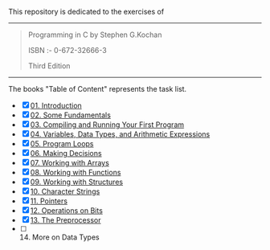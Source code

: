 This repository is dedicated to the exercises of 

---

> Programming in C by Stephen G.Kochan
>
> ISBN :- 0-672-32666-3
>
> Third Edition

---

The books "Table of Content"  represents the task list.

- [x] [01. Introduction](Chapter_01)
- [x] [02. Some Fundamentals](Chapter_02)
- [x] [03. Compiling and Running Your First Program](Chapter_03)
- [x] [04. Variables, Data Types, and Arithmetic Expressions](Chapter_04)
- [x] [05. Program Loops](Chapter_05)
- [x] [06. Making Decisions](Chapter_06)
- [x] [07. Working with Arrays](Chapter_07)
- [x] [08. Working with Functions](Chapter_08)
- [x] [09. Working with Structures](Chapter_09)
- [x] [10. Character Strings](Chapter_10)
- [x] [11. Pointers](Chapter_11)
- [x] [12. Operations on Bits](Chapter_12)
- [x] [13. The Preprocessor](Chapter_13)
- [ ] 14. More on Data Types

